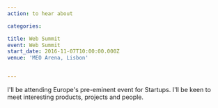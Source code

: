 ```yaml
---
action: to hear about

categories:

title: Web Summit
event: Web Summit
start_date: 2016-11-07T10:00:00.000Z
venue: 'MEO Arena, Lisbon'


---
```


I'll be attending Europe's pre-eminent event for Startups. I'll be keen to meet interesting products, projects and people.
